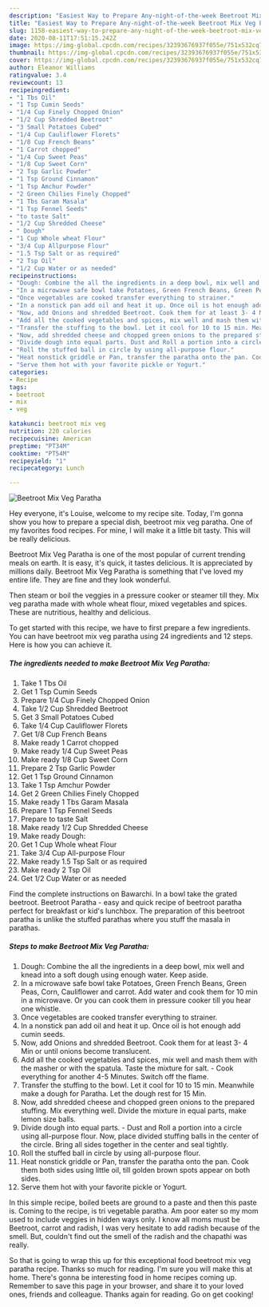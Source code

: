 ```yaml
---
description: "Easiest Way to Prepare Any-night-of-the-week Beetroot Mix Veg Paratha"
title: "Easiest Way to Prepare Any-night-of-the-week Beetroot Mix Veg Paratha"
slug: 1158-easiest-way-to-prepare-any-night-of-the-week-beetroot-mix-veg-paratha
date: 2020-08-11T17:51:15.242Z
image: https://img-global.cpcdn.com/recipes/32393676937f055e/751x532cq70/beetroot-mix-veg-paratha-recipe-main-photo.jpg
thumbnail: https://img-global.cpcdn.com/recipes/32393676937f055e/751x532cq70/beetroot-mix-veg-paratha-recipe-main-photo.jpg
cover: https://img-global.cpcdn.com/recipes/32393676937f055e/751x532cq70/beetroot-mix-veg-paratha-recipe-main-photo.jpg
author: Eleanor Williams
ratingvalue: 3.4
reviewcount: 13
recipeingredient:
- "1 Tbs Oil"
- "1 Tsp Cumin Seeds"
- "1/4 Cup Finely Chopped Onion"
- "1/2 Cup Shredded Beetroot"
- "3 Small Potatoes Cubed"
- "1/4 Cup Cauliflower Florets"
- "1/8 Cup French Beans"
- "1 Carrot chopped"
- "1/4 Cup Sweet Peas"
- "1/8 Cup Sweet Corn"
- "2 Tsp Garlic Powder"
- "1 Tsp Ground Cinnamon"
- "1 Tsp Amchur Powder"
- "2 Green Chilies Finely Chopped"
- "1 Tbs Garam Masala"
- "1 Tsp Fennel Seeds"
- "to taste Salt"
- "1/2 Cup Shredded Cheese"
- " Dough"
- "1 Cup Whole wheat Flour"
- "3/4 Cup Allpurpose Flour"
- "1.5 Tsp Salt or as required"
- "2 Tsp Oil"
- "1/2 Cup Water or as needed"
recipeinstructions:
- "Dough: Combine the all the ingredients in a deep bowl, mix well and knead into a soft dough using enough water. Keep aside."
- "In a microwave safe bowl take Potatoes, Green French Beans, Green Peas, Corn, Cauliflower and carrot. Add water and cook them for 10 min in a microwave. Or you can cook them in pressure cooker till you hear one whistle."
- "Once vegetables are cooked transfer everything to strainer."
- "In a nonstick pan add oil and heat it up. Once oil is hot enough add cumin seeds."
- "Now, add Onions and shredded Beetroot. Cook them for at least 3- 4 Min or until onions become translucent."
- "Add all the cooked vegetables and spices, mix well and mash them with the masher or with the spatula. Taste the mixture for salt. Cook everything for another 4-5 Minutes. Switch off the flame."
- "Transfer the stuffing to the bowl. Let it cool for 10 to 15 min. Meanwhile make a dough for Paratha. Let the dough rest for 15 Min."
- "Now, add shredded cheese and chopped green onions to the prepared stuffing. Mix everything well. Divide the mixture in equal parts, make lemon size balls."
- "Divide dough into equal parts. Dust and Roll a portion into a circle using all-purpose flour. Now, place divided stuffing balls in the center of the circle. Bring all sides together in the center and seal tightly."
- "Roll the stuffed ball in circle by using all-purpose flour."
- "Heat nonstick griddle or Pan, transfer the paratha onto the pan. Cook them both sides using little oil, till golden brown spots appear on both sides."
- "Serve them hot with your favorite pickle or Yogurt."
categories:
- Recipe
tags:
- beetroot
- mix
- veg

katakunci: beetroot mix veg 
nutrition: 220 calories
recipecuisine: American
preptime: "PT34M"
cooktime: "PT54M"
recipeyield: "1"
recipecategory: Lunch

---
```



![Beetroot Mix Veg Paratha](https://img-global.cpcdn.com/recipes/32393676937f055e/751x532cq70/beetroot-mix-veg-paratha-recipe-main-photo.jpg)

Hey everyone, it's Louise, welcome to my recipe site. Today, I'm gonna show you how to prepare a special dish, beetroot mix veg paratha. One of my favorites food recipes. For mine, I will make it a little bit tasty. This will be really delicious.

Beetroot Mix Veg Paratha is one of the most popular of current trending meals on earth. It is easy, it's quick, it tastes delicious. It is appreciated by millions daily. Beetroot Mix Veg Paratha is something that I've loved my entire life. They are fine and they look wonderful.

Then steam or boil the veggies in a pressure cooker or steamer till they. Mix veg paratha made with whole wheat flour, mixed vegetables and spices. These are nutritious, healthy and delicious.


To get started with this recipe, we have to first prepare a few ingredients. You can have beetroot mix veg paratha using 24 ingredients and 12 steps. Here is how you can achieve it.

<!--inarticleads1-->

##### The ingredients needed to make Beetroot Mix Veg Paratha:

1. Take 1 Tbs Oil
1. Get 1 Tsp Cumin Seeds
1. Prepare 1/4 Cup Finely Chopped Onion
1. Take 1/2 Cup Shredded Beetroot
1. Get 3 Small Potatoes Cubed
1. Take 1/4 Cup Cauliflower Florets
1. Get 1/8 Cup French Beans
1. Make ready 1 Carrot chopped
1. Make ready 1/4 Cup Sweet Peas
1. Make ready 1/8 Cup Sweet Corn
1. Prepare 2 Tsp Garlic Powder
1. Get 1 Tsp Ground Cinnamon
1. Take 1 Tsp Amchur Powder
1. Get 2 Green Chilies Finely Chopped
1. Make ready 1 Tbs Garam Masala
1. Prepare 1 Tsp Fennel Seeds
1. Prepare to taste Salt
1. Make ready 1/2 Cup Shredded Cheese
1. Make ready  Dough:
1. Get 1 Cup Whole wheat Flour
1. Take 3/4 Cup All-purpose Flour
1. Make ready 1.5 Tsp Salt or as required
1. Make ready 2 Tsp Oil
1. Get 1/2 Cup Water or as needed


Find the complete instructions on Bawarchi. In a bowl take the grated beetroot. Beetroot Paratha - easy and quick recipe of beetroot paratha perfect for breakfast or kid&#39;s lunchbox. The preparation of this beetroot paratha is unlike the stuffed parathas where you stuff the masala in parathas. 

<!--inarticleads2-->

##### Steps to make Beetroot Mix Veg Paratha:

1. Dough: Combine the all the ingredients in a deep bowl, mix well and knead into a soft dough using enough water. Keep aside.
1. In a microwave safe bowl take Potatoes, Green French Beans, Green Peas, Corn, Cauliflower and carrot. Add water and cook them for 10 min in a microwave. Or you can cook them in pressure cooker till you hear one whistle.
1. Once vegetables are cooked transfer everything to strainer.
1. In a nonstick pan add oil and heat it up. Once oil is hot enough add cumin seeds.
1. Now, add Onions and shredded Beetroot. Cook them for at least 3- 4 Min or until onions become translucent.
1. Add all the cooked vegetables and spices, mix well and mash them with the masher or with the spatula. Taste the mixture for salt. - Cook everything for another 4-5 Minutes. Switch off the flame.
1. Transfer the stuffing to the bowl. Let it cool for 10 to 15 min. Meanwhile make a dough for Paratha. Let the dough rest for 15 Min.
1. Now, add shredded cheese and chopped green onions to the prepared stuffing. Mix everything well. Divide the mixture in equal parts, make lemon size balls.
1. Divide dough into equal parts. - Dust and Roll a portion into a circle using all-purpose flour. Now, place divided stuffing balls in the center of the circle. Bring all sides together in the center and seal tightly.
1. Roll the stuffed ball in circle by using all-purpose flour.
1. Heat nonstick griddle or Pan, transfer the paratha onto the pan. Cook them both sides using little oil, till golden brown spots appear on both sides.
1. Serve them hot with your favorite pickle or Yogurt.


In this simple recipe, boiled beets are ground to a paste and then this paste is. Coming to the recipe, is tri vegetable paratha. Am poor eater so my mom used to include veggies in hidden ways only. I know all moms must be Beetroot, carrot and radish, I was very hesitate to add radish because of the smell. But, couldn&#39;t find out the smell of the radish and the chapathi was really. 

So that is going to wrap this up for this exceptional food beetroot mix veg paratha recipe. Thanks so much for reading. I'm sure you will make this at home. There's gonna be interesting food in home recipes coming up. Remember to save this page in your browser, and share it to your loved ones, friends and colleague. Thanks again for reading. Go on get cooking!
